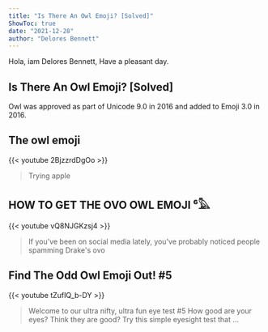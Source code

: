 ```yaml
---
title: "Is There An Owl Emoji? [Solved]"
ShowToc: true 
date: "2021-12-28"
author: "Delores Bennett" 
---
```


Hola, iam Delores Bennett, Have a pleasant day.
## Is There An Owl Emoji? [Solved]
 Owl was approved as part of Unicode 9.0 in 2016 and added to Emoji 3.0 in 2016.

## The owl emoji
{{< youtube 2BjzzrdDgOo >}}
>Trying apple 

## HOW TO GET THE OVO OWL EMOJI ⁶𓅓
{{< youtube vQ8NJGKzsj4 >}}
>If you've been on social media lately, you've probably noticed people spamming Drake's ovo 

## Find The Odd Owl Emoji Out! #5
{{< youtube tZufIQ_b-DY >}}
>Welcome to our ultra nifty, ultra fun eye test #5 How good are your eyes? Think they are good? Try this simple eyesight test that ...


